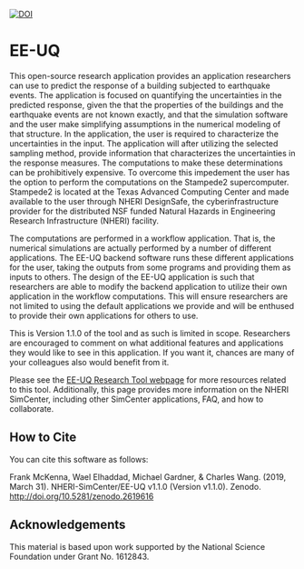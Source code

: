 [![DOI](https://zenodo.org/badge/DOI/10.5281/zenodo.2619616.svg)](https://doi.org/10.5281/zenodo.2619616)

# EE-UQ

This open-source research application provides an application
researchers can use to predict the response of a building subjected to
earthquake events. The application is focused on quantifying the
uncertainties in the predicted response, given the that the properties
of the buildings and the earthquake events are not known exactly, and
that the simulation software and the user make simplifying assumptions
in the numerical modeling of that structure. In the application, the
user is required to characterize the uncertainties in the input. The
application will after utilizing the selected sampling method, provide
information that characterizes the uncertainties in the response
measures. The computations to make these determinations can be
prohibitively expensive. To overcome this impedement the user has the
option to perform the computations on the Stampede2
supercomputer. Stampede2 is located at the Texas Advanced Computing
Center and made available to the user through NHERI DesignSafe, the
cyberinfrastructure provider for the distributed NSF funded Natural
Hazards in Engineering Research Infrastructure (NHERI) facility.

The computations are performed in a workflow application. That is, the
numerical simulations are actually performed by a number of different
applications. The EE-UQ backend software runs these different
applications for the user, taking the outputs from some programs and
providing them as inputs to others. The design of the EE-UQ
application is such that researchers are able to modify the backend
application to utilize their own application in the workflow
computations. This will ensure researchers are not limited to using
the default applications we provide and will be enthused to provide
their own applications for others to use.

This is Version 1.1.0 of the tool and as such is limited in
scope. Researchers are encouraged to comment on what additional
features and applications they would like to see in this
application. If you want it, chances are many of your colleagues also
would benefit from it.

Please see the [EE-UQ Research Tool webpage](https://simcenter.designsafe-ci.org/research-tools/ee-uq-application/)
for more resources related to this tool. Additionally, this page
provides more information on the NHERI SimCenter, including other SimCenter
applications, FAQ, and how to collaborate.

## How to Cite
You can cite this software as follows:

Frank McKenna, Wael Elhaddad, Michael Gardner, & Charles Wang. (2019, March 31). NHERI-SimCenter/EE-UQ v1.1.0 (Version v1.1.0). Zenodo. http://doi.org/10.5281/zenodo.2619616

## Acknowledgements
This material is based upon work supported by the National Science Foundation under Grant No. 1612843.